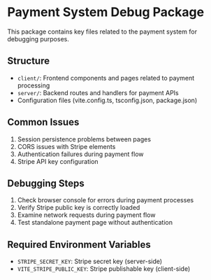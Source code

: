 # Payment System Debug Package

This package contains key files related to the payment system for debugging purposes.

## Structure

- `client/`: Frontend components and pages related to payment processing
- `server/`: Backend routes and handlers for payment APIs
- Configuration files (vite.config.ts, tsconfig.json, package.json)

## Common Issues

1. Session persistence problems between pages
2. CORS issues with Stripe elements
3. Authentication failures during payment flow
4. Stripe API key configuration

## Debugging Steps

1. Check browser console for errors during payment processes
2. Verify Stripe public key is correctly loaded
3. Examine network requests during payment flow
4. Test standalone payment page without authentication

## Required Environment Variables

- `STRIPE_SECRET_KEY`: Stripe secret key (server-side)
- `VITE_STRIPE_PUBLIC_KEY`: Stripe publishable key (client-side)
